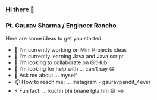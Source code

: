 ### Hi there 👋
### Pt. Gaurav Sharma / Engineer Rancho



Here are some ideas to get you started:

- 🔭 I’m currently working on Mini Projects ideas 
- 🌱 I’m currently learning Java and Java script
- 👯 I’m looking to collaborate on GitHub
- 🤔 I’m looking for help with ... can't say 😄
- 💬 Ask me about ... myself
- 📫 How to reach me: ... Instagram - gauravpandit_4ever
- ⚡ Fun fact: ... kuchh bhi bnane lgta hm 😄
-->
